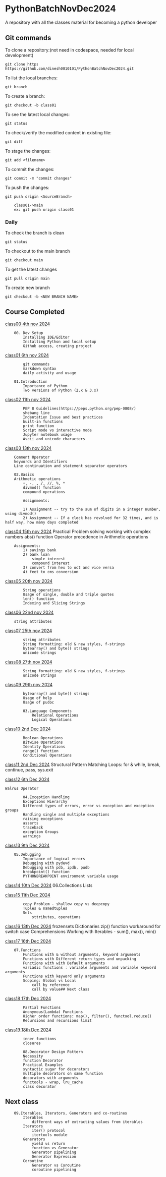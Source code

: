 # PythonBatchNovDec2024

A repository with all the classes material for becoming a python developer

## Git commands

To clone a repository:(not need in codespace, needed for local development)

    git clone https https://github.com/dinesh0010101/PythonBatchNovDec2024.git

To list the local branches:

    git branch

To create a branch:

    git checkout -b class01

To see the latest local changes:

    git status

To check/verify the modified content in existing file:

    git diff

To stage the changes:

    git add <filename>

To commit the changes:

    git commit -m "commit changes"

To push the changes:

    git push origin <SourceBranch>

        class01->main
        ex: git push origin class01

### Daily 

To check the branch is clean

    git status

To checkout to the main branch

    git checkout main

To get the latest changes

    git pull origin main

To create new branch

    git checkout -b <NEW BRANCH NAME>

## Course Completed

[class00 4th nov 2024](zoomrecordinglink)

        00. Dev Setup
            Installing IDE/Editor
            Installing Python and local setup
            Github access, creating project

[class01 6th nov 2024](zoomrecordinglink)

            git commands
            markdown syntax
            daily activity and usage

        01.Introduction
            Importance of Python
            Two versions of Python (2.x & 3.x)

[class02 11th nov 2024](zoomrecordinglink)

            PEP 8 Guidelines(https://peps.python.org/pep-0008/)
            shebang line
            Indentation Issue and best practices
            built-in functions
            print function
            Script mode vs interactive mode
            Jupyter notebook usage
            Ascii and unicode characters
            

[class03 13th nov 2024](zoomrecordinglink)

        Comment Operator
        keywords and Identifiers
        Line continuation and statement separator operators

        02.Basics
        Arithmetic operations
            +, -, , /, //, %, *
            divmod() function
            compound operations 
            
            Assignments:

            1) Assignment -- try to the sum of digits in a integer number, using divmod()
            2) Assignment -- If a clock has revolved for 32 times, and is half way, how many days completed


        
[class04 15th nov 2024](zoomrecordinglink)
            Practical Problem solving
            working with complex numbers
            abs() function
            Operator precedence in Arithmetic operations


        Assignments:
            1) savings bank
            2) bank loan
                simple interest
                compound interest
            3) convert from hex to oct and vice versa
            4) feet to cms conversion



[class05 20th nov 2024](zoomrecordinglink)

            String operations
            Usage of single, double and triple quotes
            len() function
            Indexing and Slicing Strings

[class06 22nd nov 2024](zoomrecordinglink)

        string attributes

[class07 25th nov 2024](zoomrecordinglink)

            string attributes
            String formatting: old & new styles, f-strings
            bytearray() and byte() strings
            unicode strings


[class08 27th nov 2024](zoomrecordinglink)

            String formatting: old & new styles, f-strings
            unicode strings


[class09 29th nov 2024](zoomrecordinglink)

            bytearray() and byte() strings
            Usage of help
            Usage of pudoc

            03.Language Components
                Relational Operations
                Logical Operations


[class10 2nd Dec 2024](zoomrecordinglink)

            Boolean Operations
            Bitwise Operations
            Identity Operations
            range() function
            Conditional Operations

[class11 2nd Dec 2024](zoomrecordinglink)
            Structural Pattern Matching
            Loops: for & while, break, continue, pass, sys.exit


[class12 6th Dec 2024](zoomrecordinglink)
        
    Walrus Operator

            04.Exception Handling
            Exceptions Hierarchy
            Different types of errors, error vs exception and exception groups
            Handling single and multiple exceptions
            raising exceptions
            asserts
            traceback
            exception Groups
            warnings

[class13 9th Dec 2024](zoomrecordinglink)

        05.Debugging
            Importance of logical errors
            Debugging with pydevd
            Debugging with pdb, ipdb, pudb
            breakpoint() function
            PYTHONBREAKPOINT environment variable usage

[class14 10th Dec 2024](zoomrecordinglink)
            06.Collections
                Lists
        
[class15 11th Dec 2024](zoomrecordinglink)

            copy Problem - shallow copy vs deepcopy
            Tuples & namedtuples
            Sets
                sttributes, operations

[class16 13th Dec 2024](zoomrecordinglink)
            frozensets
            Dictionaries
                zip() function
                workaround for switch case
            Comprehensions
            Working with Iterables - sum(), max(), min()

[class17 16th Dec 2024](zoomrecordinglink)


        07.Functions
            Functions with & without arguments, keyword arguments
            Functions with Different return types and unpacking
            Functions with with Default arguments
            variadic functions : variable arguments and variable keyword arguments
            Functions with keyword only arguments
            Scoping: Global vs Local
                call by reference
                call by value## Next class

[class18 17th Dec 2024](zoomrecordinglink)


            Partial Functions
            Anonymous(Lambda) Functions
            Higher order functions: map(), filter(), functool.reduce()
            Recursions and recursions limit
            
[class19 18th Dec 2024](zoomrecordinglink)


            inner functions
            closures

            08.Decorator Design Pattern
            Necessity
            function Decorator
            Practical Examples
            syntactic sugar for decorators
            multiple decorators on same function
            decorators with arguments
            functools - wrap, lru_cache
            class decorator

## Next class


        09.Iterables, Iterators, Generators and co-routines
            Iterables
                different ways of extracting values from iterables
            Iterators
                iter() protocol
                itertools module
            Generators
                yield vs return
                function vs Generator
                Generator pipelining
                Generator Expression
            Coroutine
                Generator vs Coroutine
                coroutine pipelining

